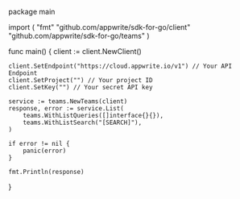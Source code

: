 package main

import (
    "fmt"
    "github.com/appwrite/sdk-for-go/client"
    "github.com/appwrite/sdk-for-go/teams"
)

func main() {
    client := client.NewClient()

    client.SetEndpoint("https://cloud.appwrite.io/v1") // Your API Endpoint
    client.SetProject("") // Your project ID
    client.SetKey("") // Your secret API key

    service := teams.NewTeams(client)
    response, error := service.List(
        teams.WithListQueries([]interface{}{}),
        teams.WithListSearch("[SEARCH]"),
    )

    if error != nil {
        panic(error)
    }

    fmt.Println(response)
}
